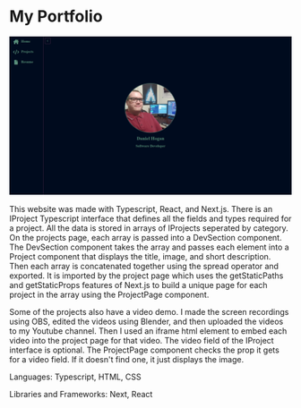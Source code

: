 # My Portfolio

![IMAGE_ALT](public/portfolio.png)

This website was made with Typescript, React, and Next.js. There is an IProject Typescript interface that defines all the fields and types required for a project. All the data is stored in arrays of IProjects seperated by category. On the projects page, each array is passed into a DevSection component. The DevSection component takes the array and passes each element into a Project component that displays the title, image, and short description. Then each array is concatenated together using the spread operator and exported. It is imported by the project page which uses the getStaticPaths and getStaticProps features of Next.js to build a unique page for each project in the array using the ProjectPage component.

Some of the projects also have a video demo. I made the screen recordings using OBS, edited the videos using Blender, and then uploaded the videos to my Youtube channel. Then I used an iframe html element to embed each video into the project page for that video. The video field of the IProject interface is optional. The ProjectPage component checks the prop it gets for a video field. If it doesn't find one, it just displays the image.

Languages: Typescript, HTML, CSS

Libraries and Frameworks: Next, React
